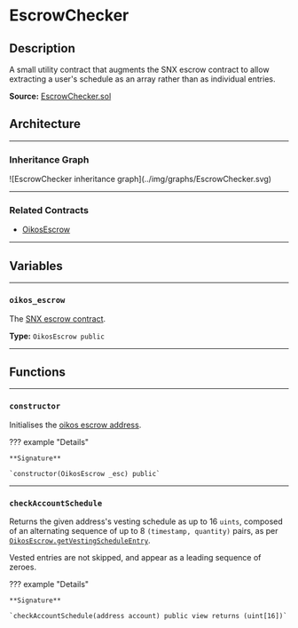 # EscrowChecker

## Description

A small utility contract that augments the SNX escrow contract to allow extracting a user's schedule as an array rather than as individual entries.

**Source:** [EscrowChecker.sol](https://github.com/oikos-cash/oikos-bsc/blob/master/contracts/EscrowChecker.sol)

## Architecture

---

### Inheritance Graph

<centered-image>
    ![EscrowChecker inheritance graph](../img/graphs/EscrowChecker.svg)
</centered-image>

---

### Related Contracts

- [OikosEscrow](SynthetixEscrow.md)

---

## Variables

---

### `oikos_escrow`

The [SNX escrow contract](OikosEscrow.md).

**Type:** `OikosEscrow public`

---

## Functions

---

### `constructor`

Initialises the [oikos escrow address](#oikos_escrow).

??? example "Details"

    **Signature**

    `constructor(OikosEscrow _esc) public`

---

### `checkAccountSchedule`

Returns the given address's vesting schedule as up to 16 `uints`, composed of an alternating sequence of up to 8 `(timestamp, quantity)` pairs, as per [`OikosEscrow.getVestingScheduleEntry`](SynthetixEscrow.md#getVestingScheduleEntry).

Vested entries are not skipped, and appear as a leading sequence of zeroes.

??? example "Details"

    **Signature**

    `checkAccountSchedule(address account) public view returns (uint[16])`
